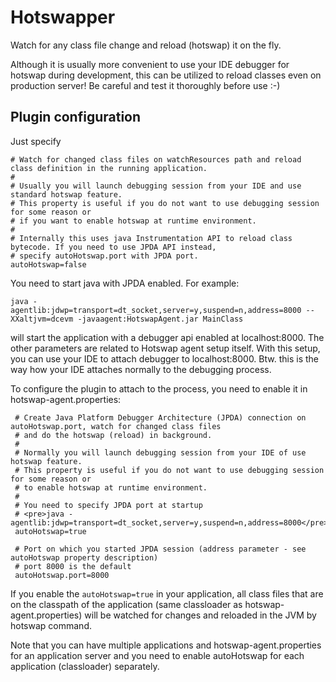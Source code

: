 Hotswapper
===========
Watch for any class file change and reload (hotswap) it on the fly.
 
Although it is usually more convenient to use your IDE debugger for hotswap during development, this
can be utilized to reload classes even on production server! Be careful and test it thoroughly before use :-)

Plugin configuration
--------------------
Just specify

    # Watch for changed class files on watchResources path and reload class definition in the running application.
    #
    # Usually you will launch debugging session from your IDE and use standard hotswap feature.
    # This property is useful if you do not want to use debugging session for some reason or
    # if you want to enable hotswap at runtime environment.
    #
    # Internally this uses java Instrumentation API to reload class bytecode. If you need to use JPDA API instead,
    # specify autoHotswap.port with JPDA port.
    autoHotswap=false

You need to start java with JPDA enabled. For example:

    java -agentlib:jdwp=transport=dt_socket,server=y,suspend=n,address=8000 --XXaltjvm=dcevm -javaagent:HotswapAgent.jar MainClass

will start the application with a debugger api enabled at localhost:8000. The other parameters are related to
Hotswap agent setup itself. With this setup, you can use your IDE to attach debugger to localhost:8000. Btw. this
is the way how your IDE attaches normally to the debugging process.

To configure the plugin to attach to the process, you need to enable it in hotswap-agent.properties:

     # Create Java Platform Debugger Architecture (JPDA) connection on autoHotswap.port, watch for changed class files
     # and do the hotswap (reload) in background.
     #
     # Normally you will launch debugging session from your IDE of use hotswap feature.
     # This property is useful if you do not want to use debugging session for some reason or
     # to enable hotswap at runtime environment.
     #
     # You need to specify JPDA port at startup
     # <pre>java -agentlib:jdwp=transport=dt_socket,server=y,suspend=n,address=8000</pre>
     autoHotswap=true

     # Port on which you started JPDA session (address parameter - see autoHotswap property description)
     # port 8000 is the default
     autoHotswap.port=8000

If you enable the `autoHotswap=true` in your application, all class files that are on the classpath of the application
(same classloader as hotswap-agent.properties) will be watched for changes and reloaded in the JVM by hotswap command.

Note that you can have multiple applications and hotswap-agent.properties for an application server and you need
to enable autoHotswap for each application (classloader) separately.

